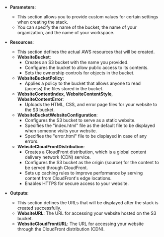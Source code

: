 
- **Parameters**:
  - This section allows you to provide custom values for certain settings when creating the stack.
  - You can specify the name of the bucket, the name of your organization, and the name of your workspace.

- **Resources**:
  - This section defines the actual AWS resources that will be created.
  - **WebsiteBucket**:
    - Creates an S3 bucket with the name you provided.
    - Configures the bucket to allow public access to its contents.
    - Sets the ownership controls for objects in the bucket.
  - **WebsiteBucketPolicy**:
    - Applies a policy to the bucket that allows anyone to read (access) the files stored in the bucket.
  - **WebsiteContentIndex**, **WebsiteContentStyle**, **WebsiteContentError**:
    - Uploads the HTML, CSS, and error page files for your website to the S3 bucket.
  - **WebsiteBucketWebsiteConfiguration**:
    - Configures the S3 bucket to serve as a static website.
    - Specifies the "index.html" file as the default file to be displayed when someone visits your website.
    - Specifies the "error.html" file to be displayed in case of any errors.
  - **WebsiteCloudFrontDistribution**:
    - Creates a CloudFront distribution, which is a global content delivery network (CDN) service.
    - Configures the S3 bucket as the origin (source) for the content to be served through CloudFront.
    - Sets up caching rules to improve performance by serving content from CloudFront's edge locations.
    - Enables HTTPS for secure access to your website.

- **Outputs**:
  - This section defines the URLs that will be displayed after the stack is created successfully.
  - **WebsiteURL**: The URL for accessing your website hosted on the S3 bucket.
  - **WebsiteCloudFrontURL**: The URL for accessing your website through the CloudFront distribution (CDN).